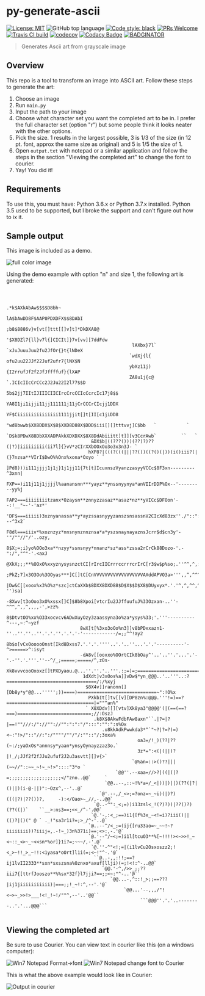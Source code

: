 # py-generate-ascii

[![License: MIT](https://img.shields.io/badge/License-MIT-blue.svg)](https://opensource.org/licenses/MIT) ![GitHub top language](https://img.shields.io/github/languages/top/extremepayne/HighScor.svg) [![Code style: black](https://img.shields.io/badge/code%20style-black-000000.svg)](https://github.com/ambv/black) [![PRs Welcome](https://img.shields.io/badge/PRs-welcome-brightgreen.svg)](http://makeapullrequest.com) [![Travis CI build](https://travis-ci.org/extremepayne/py-generate-ascii.svg?branch=master)](https://travis-ci.org/extremepayne/py-generate-ascii) [![codecov](https://codecov.io/gh/extremepayne/py-generate-ascii/branch/master/graph/badge.svg)](https://codecov.io/gh/extremepayne/py-generate-ascii) [![Codacy Badge](https://api.codacy.com/project/badge/Grade/4ed98ec026b84de88b85bfcc99e19449)](https://www.codacy.com/app/extremepayne/py-generate-ascii?utm_source=github.com&amp;utm_medium=referral&amp;utm_content=extremepayne/py-generate-ascii&amp;utm_campaign=Badge_Grade) [![BADGINATOR](https://badginator.herokuapp.com/extremepayne/py-generate-ascii.svg)](https://github.com/defunctzombie/badginator)

> Generates Ascii art from grayscale image

## Overview
This repo is a tool to transform an image into ASCII art. Follow these steps to generate the art:
1. Choose an image
3. Run `main.py`
4. Input the path to your image
5. Choose what character set you want the completed art to be in. I prefer the full character set (option "r") but some people think it looks neater with the other options.
6. Pick the size. 1 results in the largest possible, 3 is 1/3 of the size (in 12 pt. font, approx the same size as original) and 5 is 1/5 the size of 1.
7. Open `output.txt` with notepad or a similar application and follow the steps in the section "Viewing the completed art" to change the font to courier.
8. Yay! You did it!

## Requirements
To use this, you must have:
Python 3.6.x or Python 3.7.x installed. Python 3.5 used to be supported, but I broke the support and can't figure out how to ix it.

## Sample output
This image is included as a demo.

![full color image](images/python.jpg)

Using the demo example with option "n" and size 1, the following art is generated:
```text                                             
                                                                                                                                     
                                                                                                                                     
                                                        .*k$AXkAbAw$$$$D8bh~                                                         
                                                    lA$bAwDD8F$AAP0PDXDFX$$8DAbI                                                     
                                                 ;b8$8886v}v[vt[]ttt[[]v]t]*DkDXA8@                                                  
                                               '$X8DZl7{ll}v7l{]CICIt]}7v[vv][7ddFdw                                                 
                                              lAXbx}7l`  `xJuJuuuJuu2fu2JfOr{}t{lNDeX                                                
                                             `wdXj{l{      ofu2uu22JJf22Juf2ufr7{lNX$N                                               
                                             ybXz11j)      {I2rrufJf2f2JfJffffuf}{lXAP                                               
                                             ZA8u1j{c@   `.ICIcIIcCrCCc2J2Ju22I2l77$$D                                               
                                             5b$2jj7IItIJIIICIICIrcCrcCCIcCcrcIc17j8$$                                               
                                             YA8I1ji1ijji11jj111111j11jCrCCCrCIcjj1DDX                                               
                                             YF$Ciiiiiiiiiiiiiii1111jjit[]t[II[c1jiDD8                                               
                                   "wd8bwwb$XX8DDX$X$8$XXD8D88X$DDD$iii[][]tttvvj]C$bb   `           `                               
                                `D$k8PDwX88DbXXXADPAkkXDXDXX$8X8DdAbiiitt]t]][v3CcrAwb`         ``   `                               
                               &DX$b|((???()))(??)?)??(|?)|iiiiiiiii(ii7l]{}vV*zCIrXXbOOxOo3o3x3n3J- `                               
                              hXP8?|(((?(((|||??())((?()(|))(i()iii?(|(}7nzsa**VIrI$DwO%%Onx%xona*Oxyo ` `                           
                             ]Pd8)))i111jjjj1j1j}1j1jj11{7t[t]IcuxnszVyanzzasyyVCCc$8F3xn---------^3xnn|                             
                             FXP==)i11j11j1jjjjl%aanansnn***yayz**ynssnyynya*anVIIrDDP%Ox--'---------yy%j                            
                            FAP2===iiiiiiiitzanx*Ozaysn**znnyzzasaz**asaz*nz**yVICc$DFOon'--:!__"~-'-'az*'                           
                           'DF$===iiiii)3xznyanassa**y*ayzssasnyyyzanszsnsassnV2CIcXd83zx''./"::"::---^3x2`                          
                           F8dl===iiiv*%xoznzyz*nnsnynznnznsa*a*yszsnaynayaznsJcrr$d$cn3y'-'"/""//"/'..ozy,                          
                           8$X;=;i)yo%OOo3xa**nzyy*ssnsnyy*nnanz*sz*ass*zssa2rCrCk88Dozo-'.-":/","^"-'.<axJ                          
                          @XkX;;;**%OOxO%xxyznysysnzctCI[rIrcIICrrrccrrrcrIrC[r3$w$p%so;.''^^,^,:^^/^.'.*ns`                         
                          ;PkZ;7]x3O3Oo%3OOyas***]C[]tC[CnVVVVVVVVVVVVVVVVVVAXddAPVO3a>''',,^,^^^^^,^'.'o3a^                         
                          |Dw&C[[xoox%x3%O%z*szc]ctCaXXb$8DXX8DXD88$D$X$$D$X8$DUyxyx*.'.'^,^,^^,^^^,^-'')sa]                         
                          -8Xwv[t3oOoo3xO%xssx[]C]$8b8Xpoi[vtcrIu2JJffuufuJ%33Ozxan-..''-^^^,^,,^,,,,-',>zz%                         
                           8$DtvtOO%xx%O33xocvcv6ADwXuyOzy3zaassyna3o%za*ysys%33;'.'''----------^---,~:^~yzf                         
                           8wX[t[%3xo3oOo%n3]]v8bPDxxazn1-''..''.''..''.'.'.''.'.'.'-'------------/=;;^^!ay2                         
                           8b$o[vCxOooooOnst[Ikd8Dxss7.'.'.'.''''..'.'..''...'.'.'----------'-^>=====>^:isyt                         
                           -dA8v[[ooxxo%OOrtCIk8bOay^'..'..''.'...'.'-'.-''.'.'''.''--^/_;=====;=====/^,zOs-                         
                            Xk8vvvcooOxoxz[]tPXDyaou.@...''.''.'..'''.:;=)=;========================>:":s33`                         
                            1dXdt]v3xOos%a]]vDw$*yn_@@@..'..'''..:?=================================/:/%xyj                          
                             $8X4v]]ranonn[][Db8y*y"@@...''''';))====)=============================~":!O%x                           
                              PXkbIt[]tv[[v][DP8zn%:@@@.'''!=)==?================================|=""^an%"                           
                             ` X8XDdv][][vtv]Xk8ya3"@@@@'(|(==(==?===)===========================;//:OszJ                            
                                .k8X$8AkwFdbFAw8axn"``.|?=|?|==!""///:/"://""://"":":":"/":::":"":":s%Ox                             
                                   .u8kkAdkPwwkda3*^`"~?|?=?)=)<~:"!>/"::"//:":/""""/""/"/:""::"/;3oxa%                              
                                                oa3=/!_)(??|??(~:/;yaOxOs*annnsy*yaan*ynsyOynayzzaz3o.`                              
                                                3z*=":<(|(||)?|!_/;JJf2f2fJJu2ufuf2J2u3asvtt][]v{>`                                  
                                              `@%an=::>()??|||(~~//"::~~_~!~_~!>"::::"3*o `                                          
                                        `@@''.--xaa=//>?|((|(|?=;;;;;;;;;;;;;;;;;;;</"zno..@@`     `                                 
                                    `@@..--,::~!%*a=/_<|))|)||)(??(|?|()||)(i-@-||)":~Ozx^,--'..@`                                   
                                  `@'.--,/_<>;=?onz=~_~i)(|)?)(((|?)|??())?,     -):</Oao>~_//,-..@@`                                
                                `@..-^":_<;=))i13zsl<_!(?)?))|??()?)(??((|)`    ``__>:ns3==;<<_/^-'.@@`                              
                               `@.'-,:<_;==)i1{[f%3x_~<!=i)?iii()||(()?|()(" @ ` ._!"sa3r1i?=;>_/^-'..@`                             
                              `@..--^/<_;=(ij{[ru33ao=~_~~!~?iiiiiiii))?iiij=,.-!~_)3n%371i)==;<>:,-.'@`                             
                              `@.'--^/~<;=)i1l[tcuO3**%[~!!!!><~>>!_~<~::_<>~_~<<sn*%or]}1i?=;~~~/,-'.@`                             
                               `@.''-^"<!;=|(i1lvCu2Osxoszz2;!<_>~!!_>_~!!:<1yasa*oOrt]l1i(=;<~!"^-.'@`                              
                                ``@..-,,:!!;==?ij1lvII2333**sxn*sxszsna%Oznxo*axuf[llji)(=;!<!:^-..@@`                               
                                   `@@.'-^,/>>_;;??iii7{[ttrfJooszo**%%sx*32f}l7jji?==;;<~:"^-..'@``                                 
                                      `@@...-,^::!_>;;==???|ij1jiiiiiiiiiii)|===;;!_~!:^,--'.'@`                                     
                                           `@@...'--,,,/"!<~>~_>>!>___!<!_!~!/""^,--'..'@@``                                         
                                                 ```@@@''.'.'..--------..'.'...@@@```                                                
                                                                                                                                     
```

## Viewing the completed art
Be sure to use Courier. You can view text in courier like this (on a windows computer):

![Win7 Notepad Format->font](images/Notepad1.JPG)
![Win7 Notepad change font to Courier](images/Notepad2.JPG)

This is what the above example would look like in Courier:

![Output in courier](images/final-product.JPG)
